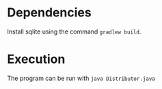 # Dependencies

Install sqlite using the command `gradlew build`.

# Execution

The program can be run with `java Distributor.java`
